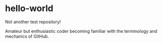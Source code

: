 # hello-world
Not another test repository!

Amateur but enthusiastic coder becoming familiar with the terminology and mechanics of GitHub.
